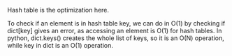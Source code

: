 Hash table is the optimization here.

To check if an element is in hash table key, we can do in O(1) by checking if dict[key] gives an error, as accessing an element is O(1) for hash tables.
In python, dict.keys() creates the whole list of keys, so it is an O(N) operation, while key in dict is an O(1) operation.
